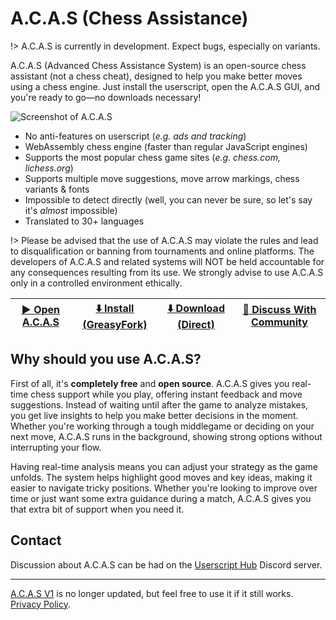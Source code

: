 # A.C.A.S (Chess Assistance)

!> A.C.A.S is currently in development. Expect bugs, especially on variants.

A.C.A.S (Advanced Chess Assistance System) is an open-source chess assistant (not a chess cheat), designed to help you make better moves using a chess engine. Just install the userscript, open the A.C.A.S GUI, and you're ready to go—no downloads necessary!

![Screenshot of A.C.A.S](../assets/images/mock.png)

* No anti-features on userscript (*e.g. ads and tracking*)
* WebAssembly chess engine (faster than regular JavaScript engines)
* Supports the most popular chess game sites (*e.g. chess.com, lichess.org*)
* Supports multiple move suggestions, move arrow markings, chess variants & fonts
* Impossible to detect directly (well, you can never be sure, so let's say it's *almost* impossible)
* Translated to 30+ languages

!> Please be advised that the use of A.C.A.S may violate the rules and lead to disqualification or banning from tournaments and online platforms. The developers of A.C.A.S and related systems will NOT be held accountable for any consequences resulting from its use. We strongly advise to use A.C.A.S only in a controlled environment ethically.

| <a href="../">▶️ Open A.C.A.S</a> | [⬇️ Install (GreasyFork)](https://greasyfork.org/en/scripts/459137-a-c-a-s-advanced-chess-assistance-system) | <a href="../acas.user.js">⬇️ Download (Direct)</a> | [💬 Discuss With Community](https://hakorr.github.io/Userscripts/community/invite)
|-------|-------|-------|-------|


## Why should you use A.C.A.S?

First of all, it's **completely free** and **open source**. A.C.A.S gives you real-time chess support while you play, offering instant feedback and move suggestions. Instead of waiting until after the game to analyze mistakes, you get live insights to help you make better decisions in the moment. Whether you're working through a tough middlegame or deciding on your next move, A.C.A.S runs in the background, showing strong options without interrupting your flow.

Having real-time analysis means you can adjust your strategy as the game unfolds. The system helps highlight good moves and key ideas, making it easier to navigate tricky positions. Whether you're looking to improve over time or just want some extra guidance during a match, A.C.A.S gives you that extra bit of support when you need it.

## Contact

Discussion about A.C.A.S can be had on the [Userscript Hub](https://hakorr.github.io/Userscripts/community/invite) Discord server.

---

[A.C.A.S V1](https://github.com/Hakorr/Userscripts/tree/main/Other/A.C.A.S) is no longer updated, but feel free to use it if it still works. <a href="../privacy/">Privacy Policy</a>.